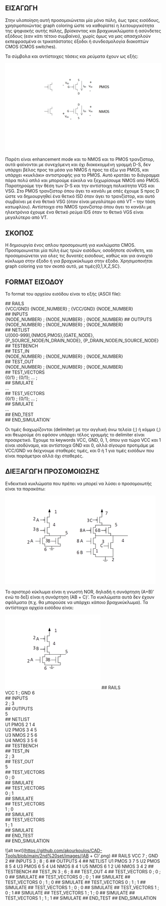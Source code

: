 ## ΕΙΣΑΓΩΓΗ

Στην υλοποίηση αυτή προσομοιώνεται μία μόνο πύλη, έως τρεις εισόδους, χρησιμοποιώντας 
graph coloring ώστε να καθορίστεί η λειτουργικότητα της ψηφιακής αυτής πύλης, βρίσκοντας 
και βραχυκυκλώματα ή ασύνδετες εξόδους (εαν κάτι τέτοιο συμβαίνει), χωρίς όμως να μας απασχολούν 
εκπεφρασμένα οι τρικατάστατες έξοδοι ή συνδεσμολογία διακοπτών CMOS (CMOS switches). 

Τα σύμβολα και αντίστοιχες τάσεις και ρεύματα έχουν ως εξής:

![alt text](https://github.com/akourkoulos/CAD-Tools/blob/main/2nd%20set/images/transistors.png)  

Παρότι είναι enhancement mode και το NMOS και το PMOS τρανζίστορ, αυτά φαίνονται 
με συνεχόμενη και όχι διακεκομμένη γραμμή D-S, δεν υπάρχει βέλος προς τα μέσα για NMOS ή προς τα 
έξω για PMOS, και υπάρχει «κυκλάκι» αντιστροφής για το PMOS. Αυτό κρατάει το διάγραμμα πάρα πολύ 
απλό και μπορούμε εύκολα να ξεχωρίσουμε NMOS από PMOS. Παρατηρούμε την θέση των D-S και την 
αντίστοιχη πολικότητα VGS και VSG. Στο PMOS τρανζίστορ όπου άγει το κανάλι με οπές έχουμε S προς
D ώστε να δημιουργηθεί ένα θετικό ISD όταν άγει το τρανζίστορ, και αυτό συμβαίνει με ένα θετικό
VSG (όταν είναι μεγαλύτερο από VT – την τάση κατωφλίου). Αντίστοιχα στο NMOS τρανζίστορ όπου 
άγει το κανάλι με ηλεκτρόνια έχουμε ένα θετικό ρεύμα IDS όταν το θετικό VGS είναι μεγαλύτερο 
από VT.

## ΣΚΟΠΟΣ

Η δημιουργία ένος απλου προσομοιωτή για κυκλώματα CMOS. Προσομοιωνεται μία πύλη έως τριών 
εισόδων, οσοδήποτε σύνθετη, και προσομοιώνεται για ολες τις δυνατές εισοδους, καθώς και 
για ανοιχτό κύκλωμα στην έξοδο ή για βραχυκύκλωμα στην έξοδο. Χρησιμοποιήται graph 
coloring για τον σκοπό αυτό, με τιμές{0,1,Χ,Ζ,SC}. 

## FORMAT ΕΙΣΟΔΟΥ
Το format του αρχείου εισόδου είναι το εξής (ASCII file):

\#\# RAILS  
{VCC/GND} {NODE_NUMBER} ;  {VCC/GND} {NODE_NUMBER}  
\#\# INPUTS  
{NODE_NUMBER} ; {NODE_NUMBER} ;
{NODE_NUMBER}
\#\# OUTPUTS  
{NODE_NUMBER} ; {NODE_NUMBER} ;
{NODE_NUMBER}  
\#\# NETLIST  
U[000-999],{NMOS,PMOS},{GATE_NODE},{P_SOURCE_NODE/N_DRAIN_NODE}, {P_DRAIN_NODE/N_SOURCE_NODE}  
\#\# TESTBENCH  
\#\# TEST_IN  
{NODE_NUMBER} ; {NODE_NUMBER} ;
{NODE_NUMBER}  
\#\# TEST_OUT  
{NODE_NUMBER} ; {NODE_NUMBER} ;
{NODE_NUMBER}  
\#\# TEST_VECTORS  
{0/1} ; {0/1}; … ;  
\#\# SIMULATE  
…  
\#\# TEST_VECTORS  
{0/1} ; {0/1}; … ;  
\#\# SIMULATE  
…  
\#\# END_TEST  
\#\# END_SIMULATION`  

Οι τιμές διαχωρίζονται (delimiter) με την αγγλική άνω τελεία (;) ή κόμμα (,) και θεωρούμε ότι εφόσον υπάρχει τέλος γραμμής το delimiter είναι προαιρετικό. Έχουμε τα keywords VCC, GND, 0, 1, όπου για τώρα VCC και 1 είναι ισοδύναμα, και αντίστοιχα GND και 0, αλλά σίγουρα προτιμάμε με VCC/GND να δείχνουμε σταθερές τιμές, και 0 ή 1 για τιμές εισόδων που είναι παράμετροι αλλά όχι σταθερές. 

## ΔΙΕΞΑΓΩΓΗ ΠΡΟΣΟΜΟΙΩΣΗΣ

Ενδεικτικά κυκλώματα που πρέπει να μπορεί να λύσει ο προσομοιωτής είναι τα παρακάτω:

![alt text](https://github.com/akourkoulos/CAD-Tools/blob/main/2nd%20set/images/circuit.png)  

To αριστερό κύκλωμα είναι η γνωστή NOR, δηλαδή η συνάρτηση (Α+Β)’ ενώ το δεξί είναι η συνάρτηση (ΑΒ + C)’. Τα κυκλώματα αυτά δεν έχουν σφάλματα (π.χ. θα μπορούσε να υπάρχει κάποιο βραχυκύκλωμα). Τα αντίστοιχα αρχεία εισόδου είναι:


![alt text](https://github.com/akourkoulos/CAD-Tools/blob/main/2nd%20set/images/NOR.png)
\#\# RAILS  
VCC 1 ; GND 6  
\#\# INPUTS  
2 ; 3  
\#\# OUTPUTS  
5  
\#\# NETLIST  
U1 PMOS 2 1 4  
U2 PMOS 3 4 5  
U3 NMOS 2 5 6  
U4 NMOS 3 5 6  
\#\# TESTBENCH  
\#\# TEST_IN  
2 ; 3  
\#\# TEST_OUT  
5  
\#\# TEST_VECTORS  
0 ; 0  
\#\# SIMULATE  
\#\# TEST_VECTORS  
0 ; 1  
\#\# SIMULATE  
\#\# TEST_VECTORS  
1 ; 0  
\#\# SIMULATE  
\#\# TEST_VECTORS  
1 ; 1  
\#\# SIMULATE  
\#\# END_TEST  
\#\# END_SIMULATION  


![alt text](https://github.com/akourkoulos/CAD-Tools/blob/main/2nd%20set/images/(ΑΒ + C)'.png)
\#\# RAILS
VCC 7 ; GND 2
\#\# INPUTS
3 ; 8 ; 6
\#\# OUTPUTS
4
\#\# NETLIST
U1 PMOS 3 7 5
U2 PMOS 8 5 4
U3 PMOS 6 5 4
U4 NMOS 8 4 1
U5 NMOS 6 1 2
U6 NMOS 3 4 2
\#\# TESTBENCH
\#\# TEST_IN
3 ; 6 ; 8 
\#\# TEST_OUT
4
\#\# TEST_VECTORS
0 ; 0 ; 0
\#\# SIMULATE
\#\# TEST_VECTORS
0 ; 0 ; 1
\#\# SIMULATE
\#\# TEST_VECTORS
0 ; 1 ; 0 
\#\# SIMULATE
\#\# TEST_VECTORS
0 ; 1 ; 1
\#\# SIMULATE
\#\# TEST_VECTORS
1 ; 0 ; 0
\#\# SIMULATE
\#\# TEST_VECTORS
1 ; 0 ; 1
\#\# SIMULATE
\#\# TEST_VECTORS
1 ; 1 ; 0 
\#\# SIMULATE
\#\# TEST_VECTORS
1 ; 1 ; 1
\#\# SIMULATE
\#\# END_TEST
\#\# END_SIMULATION
